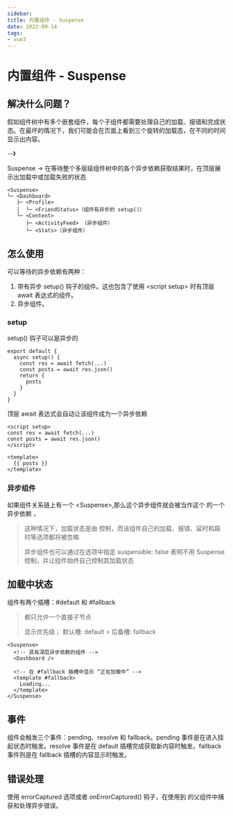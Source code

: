 ```yaml
---
sidebar:
title: 内置组件 - Suspense
date: 2022-09-14
tags:
- vue3
---
```

# 内置组件 - Suspense

## 解决什么问题？

假如组件树中有多个嵌套组件，每个子组件都需要处理自己的加载、报错和完成状态。在最坏的情况下，我们可能会在页面上看到三个旋转的加载态，在不同的时间显示出内容。

--》

Suspense -> 在等待整个多层级组件树中的各个异步依赖获取结果时，在顶层展示出加载中或加载失败的状态

```text
<Suspense>
└─ <Dashboard>
   ├─ <Profile>
   │  └─ <FriendStatus>（组件有异步的 setup()）
   └─ <Content>
      ├─ <ActivityFeed> （异步组件）
      └─ <Stats>（异步组件）
```

## 怎么使用

<Suspense> 可以等待的异步依赖有两种：

1. 带有异步 setup() 钩子的组件。这也包含了使用 \<script setup> 时有顶层 await 表达式的组件。
2. 异步组件。

### setup

setup() 钩子可以是异步的

```vue
export default {
  async setup() {
    const res = await fetch(...)
    const posts = await res.json()
    return {
      posts
    }
  }
}
```
顶层 await 表达式会自动让该组件成为一个异步依赖
```vue
<script setup>
const res = await fetch(...)
const posts = await res.json()
</script>

<template>
  {{ posts }}
</template>
```

### 异步组件

如果组件关系链上有一个 \<Suspense>,那么这个异步组件就会被当作这个 <Suspense> 的一个异步依赖 ，
> 这种情况下，加载状态是由 <Suspense> 控制，而该组件自己的加载、报错、延时和超时等选项都将被忽略
> 
> 异步组件也可以通过在选项中指定 suspensible: false 表明不用 Suspense 控制，并让组件始终自己控制其加载状态

## 加载中状态

<Suspense> 组件有两个插槽：#default 和 #fallback

> 都只允许一个直接子节点
> 
> 显示优先级； 默认槽: default > 后备槽: fallback

```vue
<Suspense>
  <!-- 具有深层异步依赖的组件 -->
  <Dashboard />

  <!-- 在 #fallback 插槽中显示 “正在加载中” -->
  <template #fallback>
    Loading...
  </template>
</Suspense>
```

## 事件

<Suspense> 组件会触发三个事件：pending、resolve 和 fallback。pending 事件是在进入挂起状态时触发。resolve 事件是在 default 插槽完成获取新内容时触发。fallback 事件则是在 fallback 插槽的内容显示时触发。

## 错误处理
使用 errorCaptured 选项或者 onErrorCaptured() 钩子，在使用到 <Suspense> 的父组件中捕获和处理异步错误。






